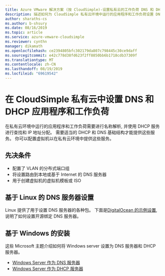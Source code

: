 ```yaml
---
title: Azure VMware 解决方案 (按 CloudSimple)-设置私有云的工作负荷 DNS 和 DHCP
description: 描述如何为 CloudSimple 私有云环境中运行的应用程序和工作负荷设置 DNS 和 DHCP
author: sharaths-cs
ms.author: b-shsury
ms.date: 08/16/2019
ms.topic: article
ms.service: azure-vmware-cloudsimple
ms.reviewer: cynthn
manager: dikamath
ms.openlocfilehash: ce2394805bfc302179da807c798445c30ce9daff
ms.sourcegitcommit: e42c778d38fd623f2ff8850bb6b1718cdb37309f
ms.translationtype: MT
ms.contentlocale: zh-CN
ms.lasthandoff: 08/19/2019
ms.locfileid: "69619542"
---
```

# <a name="set-up-dns-and-dhcp-applications-and-workloads-in-your-cloudsimple-private-cloud"></a>在 CloudSimple 私有云中设置 DNS 和 DHCP 应用程序和工作负荷

在私有云环境中运行的应用程序和工作负荷需要进行名称解析, 并使用 DHCP 服务进行查找和 IP 地址分配。  需要适当的 DHCP 和 DNS 基础结构才能提供这些服务。  你可以配置虚拟机以在私有云环境中提供这些服务。  

## <a name="prerequisites"></a>先决条件

* 配置了 VLAN 的分布式端口组
* 将设置路由到本地或基于 Internet 的 DNS 服务器
* 用于创建虚拟机的虚拟机模板或 ISO

## <a name="linux-based-dns-server-setup"></a>基于 Linux 的 DNS 服务器设置

Linux 提供了用于设置 DNS 服务器的各种包。  下面是[DigitalOcean 的示例设置](https://www.digitalocean.com/community/tutorials/how-to-configure-bind-as-a-private-network-dns-server-on-centos-7), 说明了如何设置开源绑定 DNS 服务器。

## <a name="windows-based-setup"></a>基于 Windows 的安装

这些 Microsoft 主题介绍如何将 Windows server 设置为 DNS 服务器和 DHCP 服务器。

* [Windows Server 作为 DNS 服务器](https://docs.microsoft.com/windows-server/networking/dns/dns-top)
* [Windows Server 作为 DHCP 服务器](https://docs.microsoft.com/windows-server/networking/technologies/dhcp/dhcp-top)
